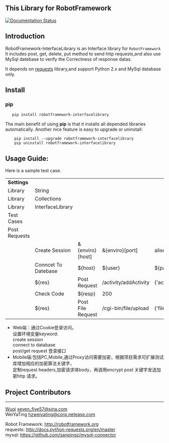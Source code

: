 This Library for RobotFramework
----------------------------------------
[![Documentation Status](https://readthedocs.org/projects/robotframework-interfacelibrary/badge/?version=latest)](http://robotframework-interfacelibrary.readthedocs.io/en/latest/?badge=latest)

## Introduction

RobotFramework-InterfaceLibrary is an Interface library for `RobotFramework` 
It includes post, get, delete, put method to send http requests,and also use MySql 
datebase to verify the Correctness of response datas.
 
It depends on [requests](https://github.com/kennethreitz/requests) library,and support Python 2.x and MySql database only.

## Install
### pip
```
   pip install robotframework-interfacelibrary
```

The main benefit of using **pip** is that it installs all
depended libraries automatically. Another nice feature is easy to upgrade or uninstall:
```
    pip install --upgrade robotframework-interfacelibrary
    pip uninstall robotframework-interfacelibrary
```
## Usage Guide:
Here is a sample test case.

|                     |                         |                     |                       |                                    |                            |                |
| --------------------| ------------------------| ------------------- | --------------------- | -----------------------------------|----------------------------|--------------- |
|  **Settings**     |                         |                     |                       |                                    |　　　　                    |                |
| Library             | String                  |                     |                       |                                    |                            |                |
| Library             | Collections             |                     |                       |                                    |                            |                |
| Library             | InterfaceLibrary        |                     |                       |                                    |                            |                |
| Test Cases          |                         |                     |                       |                                    |　　　　                    |                |
| Post Requests       |                         |                     |                       |                                    |　　　                      |                |
|                     | Create Session          | &{enviro}[host]     | &{enviro}[port]       | alise                              |                            |                |
|                     | Conncet To Datebase     | ${host}             | ${user}               | ${password}                        | ${database}                | ${port}        |
|                     | ${res}                  | Post Request        | /activity/addActivity | {'activityName':'${activityName}'} | None                       |                |
|                     | Check Code              | ${resp}             | 200                   |                                    |                            |                |
|                     | ${res}                  |Post File Request    | /cgi-bin/file/upload  | {'file':open('logo.jpg','rb')}     | {'type':'jpg'}             |


 

- Web端：通过Cookie登录访问。<br>
  设置环境变量keyword:<br>
  create session<br>
  connect to database<br>
  post/get request  登录接口<br>
- Mobile端:包括PC,Mobile,通过Proxy访问需要加密，根据项目需求可扩展测试库增加相应的加密算法关键字，<br>
  定制request headers,加密请求体body，再调用encrypt post 关键字发送加密http 请求。
 
## Project Contributors
--------------------
[Wuqi](https://github.com/seven57)  <seven_five57@sina.com>   
WeiYaTing <hzweiyating@corp.netease.com>

Robot Framework: http://robotframework.org    
requests: http://docs.python-requests.org/en/master     
mysql: https://github.com/sanpingz/mysql-connector     
